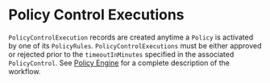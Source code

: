 # Policy Control Executions

`PolicyControlExecution` records are created anytime a `Policy` is activated by one of its `PolicyRules`.  `PolicyControlExecutions` must be either approved or rejected prior to the `timeoutInMinutes` specified in the associated `PolicyControl`.  See [Policy Engine](../../../getting-started/PolicyEngineIntro.md) for a complete description of the workflow.&#x20;
